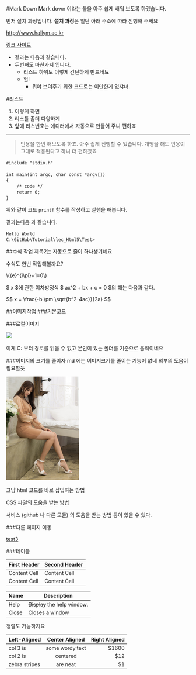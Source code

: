 #Mark Down
Mark down 이라는 툴을 아주 쉽게 배워 보도록 하겠습니다.

먼저 설치 과정입니다. **설치 과정**은 일단 아래 주소에 따라 진행해 주세요

http://www.hallym.ac.kr

[링크 사이트](http://www.hallym.ac.kr "허버링 글씨도 작성가능하네요")

* 결과는 다음과 같습니다.
* 두번째도 마찬가지 입니다.
	* 리스트 하위도 이렇게 간단하게 만드네됴
	* 헐!
		* 뭐야 보여주기 위한 코드로는 이만한게 없쟈너.
		 

#리스트
1. 이렇게 하면
2. 리스틀 좀더 다양하게
3. 앞에 리스번호는 에디터에서 자동으로 만들어 주니 편하죠

-------

>인용을 한번 해보도록 하죠. 아주 쉽게 진행할 수 있습니다. 개행을 해도 인용이 그대로 적용된다고 하니 더 편하겠죠


```   
#include "stdio.h"

int main(int argc, char const *argv[])
{
	/* code */
	return 0;
}
```

위와 같이 코드 `printf` 함수를 작성하고 실행을 해봅니다.

결과는다음 과 같습니다.

	Hello World
	C:\GitHub\Tutorial\lec_Html5\Test>

##수식 작업
제목2는 자동으로 줄이 하나생기네요

수식도 한번 작업해볼까요?

\\({e}^{i\pi}+1=0\\)

<p>$ x $에 관한 이차방정식 $ ax^2 + bx + c = 0 $의 해는 다음과 같다.</p>
<p>$$ x = \frac{-b \pm \sqrt{b^2-4ac}}{2a} $$</p>



##이미지작업
###기본코드

###로컬이미지

![](Img1120097.png)

이게 C: 부터 경로를 읽을 수 없고 본인이 있는 폴더를 기준으로 움직이네요


###이미지의 크기를 줄이자
md 에는 이미지크기를 줄이는 기능이 없네 외부의 도움이 필요할듯

<img src="img/Img1120097.png" width="200">

그냥 html 코드를 바로 삽입하는 방법

CSS 파일의 도움을 받는 방법

서비스 (github 나 다른 모듈) 의 도움을 받는 방법 등이 있을 수 있다.

###다른 페이지 이동

[test3](test3.md)


###테이블

First Header  | Second Header
------------- | -------------
Content Cell  | Content Cell
Content Cell  | Content Cell


| Name | Description          |
| ------------- | ----------- |
| Help      | ~~Display~~ the help window.|
| Close     | Closes a window|

정렬도 가능하지요

| Left-Aligned  | Center Aligned  | Right Aligned |
| :------------ |:---------------:| -----:|
| col 3 is      | some wordy text | $1600 |
| col 2 is      | centered        |   $12 |
| zebra stripes | are neat        |    $1 |